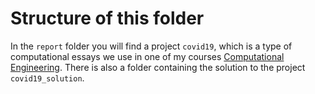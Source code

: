 # Structure of this folder
In the `report` folder you will find a project `covid19`, which is a type of computational essays we use in one of my courses [Computational Engineering](https://github.com/ahiorth/CompEngineering). There is also a folder containing the solution to the project `covid19_solution`.
